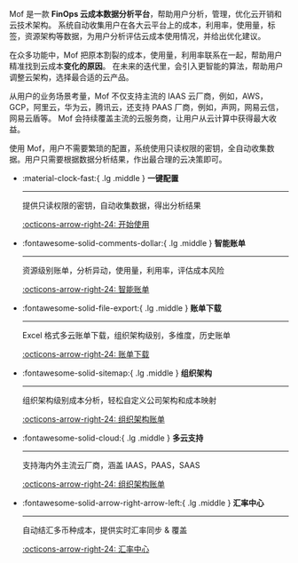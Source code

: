 Mof 是一款 **FinOps 云成本数据分析平台**，帮助用户分析，管理，优化云开销和云技术架构。
系统自动收集用户在各大云平台上的成本，利用率，使用量，标签，资源架构等数据，为用户分析评估云成本使用情况，并给出优化建议。

在众多功能中，Mof 把原本割裂的成本，使用量，利用率联系在一起，帮助用户精准找到云成本**变化的原因**。
在未来的迭代里，会引入更智能的算法，帮助用户调整云架构，选择最合适的云产品。

从用户的业务场景考量，Mof 不仅支持主流的 IAAS 云厂商，例如，AWS，GCP，阿里云，华为云，腾讯云，还支持 PAAS 厂商，例如，声网，网易云信，网易云盾等。
Mof 会持续覆盖主流的云服务商，让用户从云计算中获得最大收益。

使用 Mof，用户不需要繁琐的配置，系统使用只读权限的密钥，全自动收集数据。用户只需要根据数据分析结果，作出最合理的云决策即可。

<div class="grid cards" markdown>

-   :material-clock-fast:{ .lg .middle } __一键配置__

    ---

    提供只读权限的密钥，自动收集数据，得出分析结果

    [:octicons-arrow-right-24: 开始使用](#)

-   :fontawesome-solid-comments-dollar:{ .lg .middle } __智能账单__

    ---

    资源级别账单，分析异动，使用量，利用率，评估成本风险

    [:octicons-arrow-right-24: 智能账单](#)

-   :fontawesome-solid-file-export:{ .lg .middle } __账单下载__

    ---

    Excel 格式多云账单下载，组织架构级别，多维度，历史账单

    [:octicons-arrow-right-24: 账单下载](#)

-   :fontawesome-solid-sitemap:{ .lg .middle } __组织架构__

    ---

    组织架构级别成本分析，轻松自定义公司架构和成本映射

    [:octicons-arrow-right-24: 组织架构账单](#)

-   :fontawesome-solid-cloud:{ .lg .middle } __多云支持__

    ---

    支持海内外主流云厂商，涵盖 IAAS，PAAS，SAAS

    [:octicons-arrow-right-24: 组织架构账单](#)

-   :fontawesome-solid-arrow-right-arrow-left:{ .lg .middle } __汇率中心__

    ---

    自动结汇多币种成本，提供实时汇率同步 & 覆盖

    [:octicons-arrow-right-24: 汇率中心](#)
</div>
